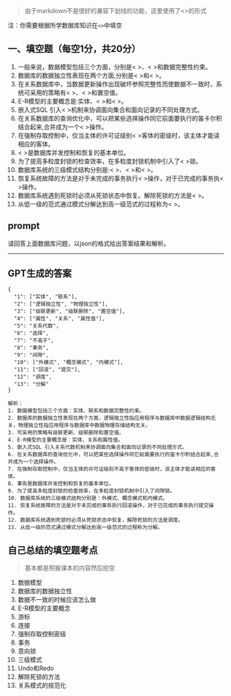 > 由于markdown不是很好的兼容下划线的功能，这里使用了<>的形式

注：你需要根据所学数据库知识在`<>`中填空

## 一、填空题（每空1分，共20分）

1. 一般来说，数据模型包括三个方面，分别是<                  >、<                  >和数据完整性约束。
2. 数据库的数据独立性表现在两个方面,分别是<                  >和<                  >。
3. 在关系数据库中，当数据更新操作出现破坏参照完整性而使数据不一致时，系统可采用的策略有<                  >、<                  >和置空值。
4. E-R模型的主要概念是:实体、<                  >和<                  >。
5. 嵌入式SQL 引入<                  >机制来协调面向集合和面向记录的不同处理方式。
6. 在关系数据库的查询优化中，可以把某些选择操作同它前面要执行的笛卡尔积结合起来,合并成为一个<                  >操作。
7. 在强制存取控制中，仅当主体的许可证级别<                  >客体的密级时，该主体才能读相应的客体。
8. <                  >是数据库并发控制和恢复的基本单位。
9. 为了提高多粒度封锁的检查效率，在多粒度封锁机制中引入了<                  >锁。
10. 数据库系统的三级模式结构分别是:<                  >、<                  >和<                  >。
11. 恢复系统故障的方法是对于未完成的事务执行<                  >操作，对于已完成的事务执<                  >操作。
12. 数据库系统遇到死锁时必须从死锁状态中恢复。解除死锁的方法是<                  >。
13. 从低一级的范式通过模式分解达到高一级范式的过程称为<                  >。

## prompt

请回答上面数据库问题，以json的格式给出答案结果和解析。

----

## GPT生成的答案

```
{
  "1": ["实体", "联系"],
  "2": ["逻辑独立性", "物理独立性"],
  "3": ["级联更新", "级联删除", "置空值"],
  "4": ["属性", "关系", "属性值"],
  "5": "关系代数",
  "6": "选择",
  "7": "不高于",
  "8": "事务",
  "9": "间隙",
  "10": ["外模式", "概念模式", "内模式"],
  "11": ["回滚", "提交"],
  "12": "调度",
  "13": "分解"
}

解析：
1. 数据模型包括三个方面：实体、联系和数据完整性约束。
2. 数据库的数据独立性表现在两个方面，逻辑独立性指应用程序与数据库中数据逻辑结构无关，物理独立性指应用程序与数据库中数据物理存储结构无关。
3. 可采用的策略有级联更新、级联删除和置空值。
4. E-R模型的主要概念是：实体、关系和属性值。
5. 嵌入式SQL 引入关系代数机制来协调面向集合和面向记录的不同处理方式。
6. 在关系数据库的查询优化中，可以把某些选择操作同它前面要执行的笛卡尔积结合起来,合并成为一个选择操作。
7. 在强制存取控制中，仅当主体的许可证级别不高于客体的密级时，该主体才能读相应的客体。
8. 事务是数据库并发控制和恢复的基本单位。
9. 为了提高多粒度封锁的检查效率，在多粒度封锁机制中引入了间隙锁。
10. 数据库系统的三级模式结构分别是：外模式、概念模式和内模式。
11. 恢复系统故障的方法是对于未完成的事务执行回滚操作，对于已完成的事务执行提交操作。
12. 数据库系统遇到死锁时必须从死锁状态中恢复，解除死锁的方法是调度。
13. 从低一级的范式通过模式分解达到高一级范式的过程称为分解。
```

## 自己总结的填空题考点

> 基本都是照搬课本的内容然后挖空

1. 数据模型
2. 数据库的数据独立性
3. 数据不一致的时候应该怎么做
4. E-R模型的主要概念
5. 游标
6. 连接
7. 强制存取控制密级
8. 事务
9. 意向锁
10. 三级模式
11. Undo和Redo
12. 解除死锁的方法
13. 关系模式的规范化

